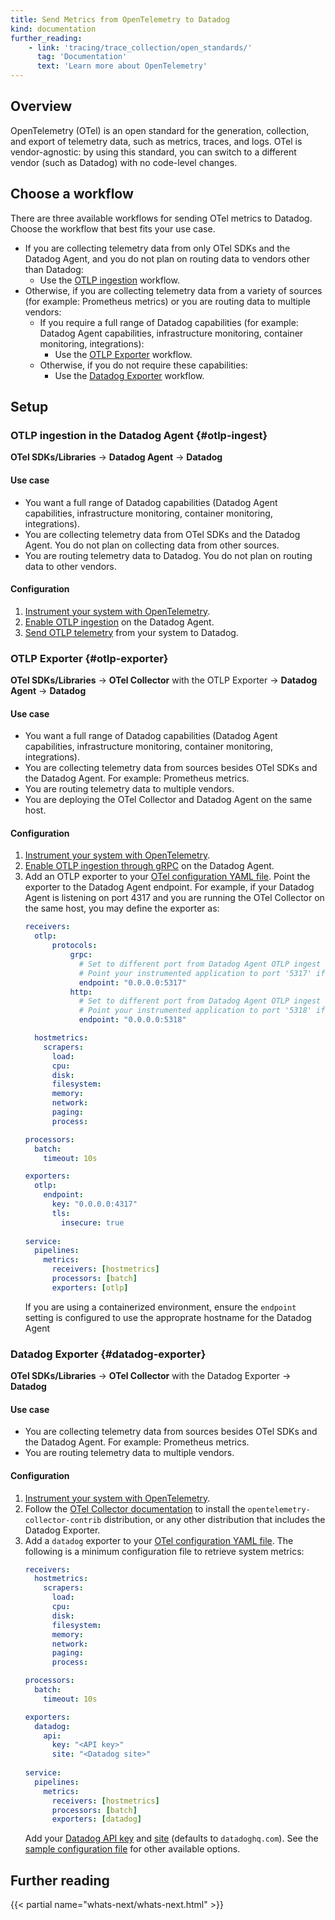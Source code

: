 ```yaml
---
title: Send Metrics from OpenTelemetry to Datadog
kind: documentation
further_reading:
    - link: 'tracing/trace_collection/open_standards/'
      tag: 'Documentation'
      text: 'Learn more about OpenTelemetry'
---
```


## Overview

OpenTelemetry (OTel) is an open standard for the generation, collection, and export of telemetry data, such as metrics, traces, and logs. OTel is vendor-agnostic: by using this standard, you can switch to a different vendor (such as Datadog) with no code-level changes.

## Choose a workflow

There are three available workflows for sending OTel metrics to Datadog. Choose the workflow that best fits your use case.

- If you are collecting telemetry data from only OTel SDKs and the Datadog Agent, and you do not plan on routing data to vendors other than Datadog:
  - Use the [OTLP ingestion](#otlp-ingest) workflow.
- Otherwise, if you are collecting telemetry data from a variety of sources (for example: Prometheus metrics) or you are routing data to multiple vendors:
  - If you require a full range of Datadog capabilities (for example: Datadog Agent capabilities, infrastructure monitoring, container monitoring, integrations):
    - Use the [OTLP Exporter](#otlp-exporter) workflow.
  - Otherwise, if you do not require these capabilities:
    - Use the [Datadog Exporter](#datadog-exporter) workflow.

## Setup

### OTLP ingestion in the Datadog Agent {#otlp-ingest}
**OTel SDKs/Libraries** -> **Datadog Agent** -> **Datadog**

#### Use case
- You want a full range of Datadog capabilities (Datadog Agent capabilities, infrastructure monitoring, container monitoring, integrations).
- You are collecting telemetry data from OTel SDKs and the Datadog Agent. You do not plan on collecting data from other sources.
- You are routing telemetry data to Datadog. You do not plan on routing data to other vendors.

#### Configuration

1. [Instrument your system with OpenTelemetry][1].
2. [Enable OTLP ingestion][2] on the Datadog Agent.
3. [Send OTLP telemetry][3] from your system to Datadog.

### OTLP Exporter {#otlp-exporter}
**OTel SDKs/Libraries** -> **OTel Collector** with the OTLP Exporter -> **Datadog Agent** -> **Datadog**

#### Use case
- You want a full range of Datadog capabilities (Datadog Agent capabilities, infrastructure monitoring, container monitoring, integrations).
- You are collecting telemetry data from sources besides OTel SDKs and the Datadog Agent. For example: Prometheus metrics.
- You are routing telemetry data to multiple vendors.
- You are deploying the OTel Collector and Datadog Agent on the same host.

#### Configuration

1. [Instrument your system with OpenTelemetry][1].
2. [Enable OTLP ingestion through gRPC][2] on the Datadog Agent.
3. Add an OTLP exporter to your [OTel configuration YAML file][4]. Point the exporter to the Datadog Agent endpoint. For example, if your Datadog Agent is listening on port 4317 and you are running the OTel Collector on the same host, you may define the exporter as:
   ```yaml
   receivers:
     otlp:
         protocols:
             grpc:
               # Set to different port from Datadog Agent OTLP ingest 
               # Point your instrumented application to port '5317' if using gRPC.
               endpoint: "0.0.0.0:5317" 
             http:
               # Set to different port from Datadog Agent OTLP ingest 
               # Point your instrumented application to port '5318' if using HTTP.
               endpoint: "0.0.0.0:5318"

     hostmetrics:
       scrapers:
         load:
         cpu:
         disk:
         filesystem:
         memory:
         network:
         paging:
         process:

   processors:
     batch:
       timeout: 10s

   exporters:
     otlp:
       endpoint:
         key: "0.0.0.0:4317"
         tls:
           insecure: true
        
   service:
     pipelines:
       metrics:
         receivers: [hostmetrics]
         processors: [batch]
         exporters: [otlp]
   ```
   If you are using a containerized environment, ensure the `endpoint` setting is configured to use the approprate hostname for the Datadog Agent

### Datadog Exporter {#datadog-exporter}
**OTel SDKs/Libraries** -> **OTel Collector** with the Datadog Exporter -> **Datadog**

#### Use case
- You are collecting telemetry data from sources besides OTel SDKs and the Datadog Agent. For example: Prometheus metrics.
- You are routing telemetry data to multiple vendors.

#### Configuration

1. [Instrument your system with OpenTelemetry][1].
2. Follow the [OTel Collector documentation][5] to install the `opentelemetry-collector-contrib` distribution, or any other distribution that includes the Datadog Exporter.
3. Add a `datadog` exporter to your [OTel configuration YAML file][4]. The following is a minimum configuration file to retrieve system metrics:
   ```yaml
   receivers:
     hostmetrics:
       scrapers:
         load:
         cpu:
         disk:
         filesystem:
         memory:
         network:
         paging:
         process:

   processors:
     batch:
       timeout: 10s

   exporters:
     datadog:
       api:
         key: "<API key>"
         site: "<Datadog site>"
        
   service:
     pipelines:
       metrics:
         receivers: [hostmetrics]
         processors: [batch]
         exporters: [datadog]
   ```
   Add your [Datadog API key][6] and [site][7] (defaults to `datadoghq.com`).
   See the [sample configuration file][8] for other available options.

#### 

## Further reading

{{< partial name="whats-next/whats-next.html" >}}

[1]: https://opentelemetry.io/docs/concepts/instrumenting/
[2]: /tracing/trace_collection/open_standards/otlp_ingest_in_the_agent/?tab=host#enabling-otlp-ingestion-on-the-datadog-agent
[3]: /tracing/trace_collection/open_standards/otlp_ingest_in_the_agent/?tab=host#sending-otlp-traces-from-the-application-to-datadog-agent
[4]: https://opentelemetry.io/docs/collector/configuration/
[5]: https://opentelemetry.io/docs/collector/getting-started/#deployment
[6]: https://app.datadoghq.com/organization-settings/api-keys
[7]: /getting_started/site/
[8]: https://github.com/open-telemetry/opentelemetry-collector-contrib/blob/main/exporter/datadogexporter/examples/collector.yaml
